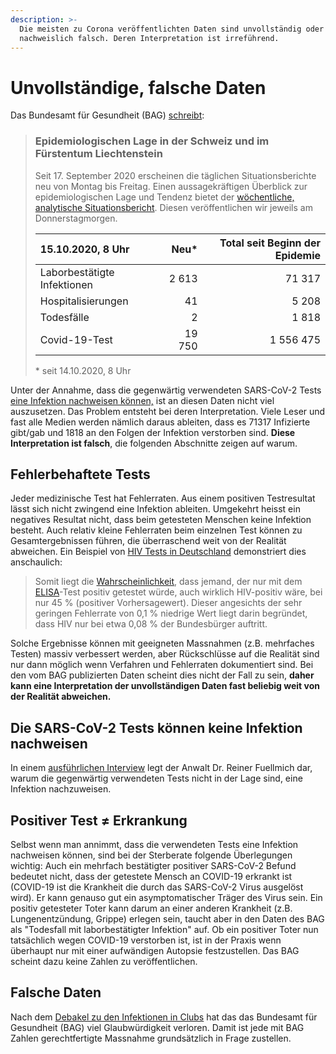 ```yaml
---
description: >-
  Die meisten zu Corona veröffentlichten Daten sind unvollständig oder sogar
  nachweislich falsch. Deren Interpretation ist irreführend.
---
```


# Unvollständige, falsche Daten

Das Bundesamt für Gesundheit \(BAG\)  [schreibt](https://www.bag.admin.ch/bag/de/home/krankheiten/ausbrueche-epidemien-pandemien/aktuelle-ausbrueche-epidemien/novel-cov/situation-schweiz-und-international.html#2030838475):

> ### Epidemiologischen Lage in der Schweiz und im Fürstentum Liechtenstein
>
> Seit 17. September 2020 erscheinen die täglichen Situationsberichte neu von Montag bis Freitag. Einen aussagekräftigen Überblick zur epidemiologischen Lage und Tendenz bietet der [wöchentliche, analytische Situationsbericht](https://www.bag.admin.ch/bag/de/home/krankheiten/ausbrueche-epidemien-pandemien/aktuelle-ausbrueche-epidemien/novel-cov/situation-schweiz-und-international.html#-604768966). Diesen veröffentlichen wir jeweils am Donnerstagmorgen.
>
> | 15.10.2020, 8 Uhr | Neu\* | Total seit Beginn der Epidemie |
> | :--- | ---: | ---: |
> | Laborbestätigte Infektionen | 2 613 | 71 317 |
> | Hospitalisierungen | 41 | 5 208 |
> | Todesfälle | 2 | 1 818 |
> | Covid-19-Test | 19 750 | 1 556 475 |
>
> \* seit 14.10.2020, 8 Uhr

Unter der Annahme, dass die gegenwärtig verwendeten SARS-CoV-2 Tests [eine Infektion nachweisen können,](unvollstaendige-daten.md#die-sars-cov-2-tests-koennen-keine-infektion-nachweisen) ist an diesen Daten nicht viel auszusetzen. Das Problem entsteht bei deren Interpretation. Viele Leser und fast alle Medien werden nämlich daraus ableiten, dass es 71317 Infizierte gibt/gab und 1818 an den Folgen der Infektion verstorben sind. **Diese Interpretation ist falsch**, die folgenden Abschnitte zeigen auf warum.

## Fehlerbehaftete Tests

Jeder medizinische Test hat Fehlerraten. Aus einem positiven Testresultat lässt sich nicht zwingend eine Infektion ableiten. Umgekehrt heisst ein negatives Resultat nicht, dass beim getesteten Menschen keine Infektion besteht. Auch relativ kleine Fehlerraten beim einzelnen Test können zu Gesamtergebnissen führen, die überraschend weit von der Realität abweichen. Ein Beispiel von [HIV Tests in Deutschland](https://de.wikipedia.org/wiki/Beurteilung_eines_bin%C3%A4ren_Klassifikators#HIV_in_der_BRD) demonstriert dies anschaulich:

> Somit liegt die [Wahrscheinlichkeit](https://de.wikipedia.org/wiki/Wahrscheinlichkeit), dass jemand, der nur mit dem [ELISA](https://de.wikipedia.org/wiki/Enzyme-linked_Immunosorbent_Assay)-Test positiv getestet würde, auch wirklich HIV-positiv wäre, bei nur 45 % \(positiver Vorhersagewert\). Dieser angesichts der sehr geringen Fehlerrate von 0,1 % niedrige Wert liegt darin begründet, dass HIV nur bei etwa 0,08 % der Bundesbürger auftritt.

Solche Ergebnisse können mit geeigneten Massnahmen \(z.B. mehrfaches Testen\) massiv verbessert werden, aber Rückschlüsse auf die Realität sind nur dann möglich wenn Verfahren und Fehlerraten dokumentiert sind. Bei den vom BAG publizierten Daten scheint dies nicht der Fall zu sein, **daher kann eine Interpretation der unvollständigen Daten fast beliebig weit von der Realität abweichen.**

## Die SARS-CoV-2 Tests können keine Infektion nachweisen

In einem [ausführlichen Interview](https://www.youtube.com/watch?v=gvB0vuM5bek) legt der Anwalt Dr. Reiner Fuellmich dar, warum die gegenwärtig verwendeten Tests nicht in der Lage sind, eine Infektion nachzuweisen.

## **Positiver Test** ≠ **Erkrankung**

Selbst wenn man annimmt, dass die verwendeten Tests eine Infektion nachweisen können, sind bei der Sterberate folgende Überlegungen wichtig: Auch ein mehrfach bestätigter positiver SARS-CoV-2 Befund bedeutet nicht, dass der getestete Mensch an COVID-19 erkrankt ist \(COVID-19 ist die Krankheit die durch das SARS-CoV-2 Virus ausgelöst wird\). Er kann genauso gut ein asymptomatischer Träger des Virus sein. Ein positiv getesteter Toter kann darum an einer anderen Krankheit \(z.B. Lungenentzündung, Grippe\) erlegen sein, taucht aber in den Daten des BAG als "Todesfall mit laborbestätigter Infektion" auf. Ob ein positiver Toter nun tatsächlich wegen COVID-19 verstorben ist, ist in der Praxis wenn überhaupt nur mit einer aufwändigen Autopsie festzustellen. Das BAG scheint dazu keine Zahlen zu veröffentlichen.

## Falsche Daten

Nach dem [Debakel zu den Infektionen in Clubs](https://www.bag.admin.ch/bag/de/home/das-bag/aktuell/news/news-02-08-2020.html) hat das das Bundesamt für Gesundheit \(BAG\) viel Glaubwürdigkeit verloren. Damit ist jede mit BAG Zahlen gerechtfertigte Massnahme grundsätzlich in Frage zustellen.

